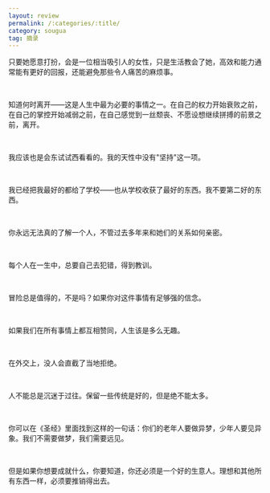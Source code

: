 ```yaml
---
layout: review
permalink: /:categories/:title/
category: sougua
tag: 摘录
---
```


只要她愿意打扮，会是一位相当吸引人的女性，只是生活教会了她，高效和能力通常能有更好的回报，还能避免那些令人痛苦的麻烦事。

<br>

知道何时离开——这是人生中最为必要的事情之一。在自己的权力开始衰败之前，在自己的掌控开始减弱之前，在自己感觉到一丝颓丧、不愿设想继续拼搏的前景之前，离开。

<br>

我应该也是会东试试西看看的。我的天性中没有"坚持"这一项。

<br>

我已经把我最好的都给了学校——也从学校收获了最好的东西。我不要第二好的东西。

<br>

你永远无法真的了解一个人，不管过去多年来和她们的关系如何亲密。

<br>

每个人在一生中，总要自己去犯错，得到教训。

<br>

冒险总是值得的，不是吗？如果你对这件事情有足够强的信念。

<br>

如果我们在所有事情上都互相赞同，人生该是多么无趣。

<br>

在外交上，没人会直截了当地拒绝。

<br>

人不能总是沉迷于过往。保留一些传统是好的，但是绝不能太多。

<br>

你可以在《圣经》里面找到这样的一句话：你们的老年人要做异梦，少年人要见异象。我们不需要做梦，我们需要远见。

<br>

但是如果你想要成就什么，你要知道，你还必须是一个好的生意人。理想和其他所有东西一样，必须要推销得出去。